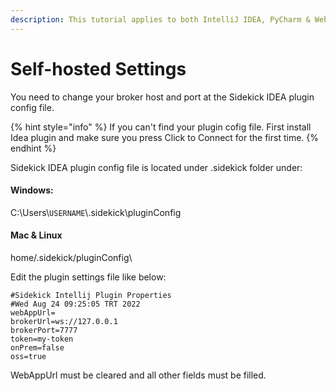 ```yaml
---
description: This tutorial applies to both IntelliJ IDEA, PyCharm & WebStorm
---
```


# Self-hosted Settings

You need to change your broker host and port at the Sidekick IDEA plugin config file.

{% hint style="info" %}
If you can't find your plugin cofig file. First install Idea plugin and make sure you press Click to Connect for the first time.
{% endhint %}

Sidekick IDEA plugin config file is located under .sidekick folder under:

#### Windows:

C:\Users\\`USERNAME`\\.sidekick\pluginConfig

#### Mac & Linux

home/.sidekick/pluginConfig\


Edit the plugin settings file like below:

```
#Sidekick Intellij Plugin Properties
#Wed Aug 24 09:25:05 TRT 2022
webAppUrl=
brokerUrl=ws://127.0.0.1
brokerPort=7777
token=my-token
onPrem=false
oss=true

```

WebAppUrl must be cleared and all other fields must be filled.&#x20;
